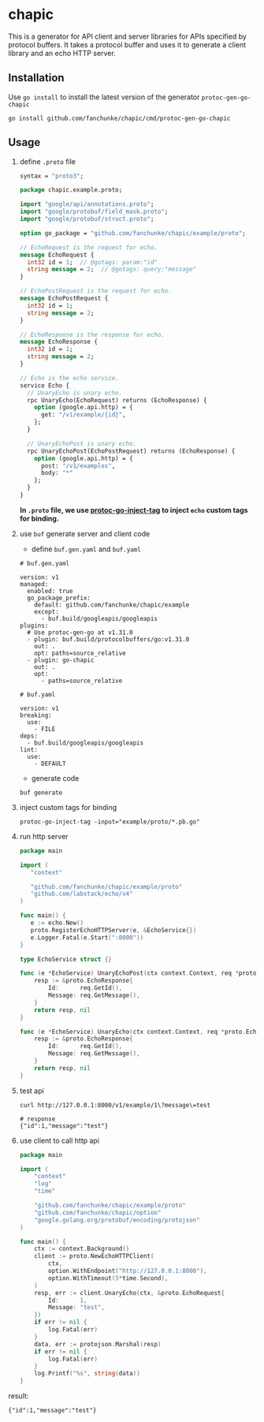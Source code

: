 # chapic

This is a generator for API client and server libraries for APIs specified by protocol buffers. It takes a protocol buffer and uses it to generate a client library and an echo HTTP server.

## Installation

Use `go install` to install the latest version of the generator `protoc-gen-go-chapic`

```shell
go install github.com/fanchunke/chapic/cmd/protoc-gen-go-chapic
```

## Usage

1. define `.proto` file

    ```protobuf
    syntax = "proto3";
    
    package chapic.example.proto;
    
    import "google/api/annotations.proto";
    import "google/protobuf/field_mask.proto";
    import "google/protobuf/struct.proto";
    
    option go_package = "github.com/fanchunke/chapic/example/proto";
    
    // EchoRequest is the request for echo.
    message EchoRequest {
      int32 id = 1;  // @gotags: param:"id"
      string message = 2;  // @gotags: query:"message"
    }
   
    // EchoPostRequest is the request for echo.
    message EchoPostRequest {
      int32 id = 1;
      string message = 2;
    }
    
    // EchoResponse is the response for echo.
    message EchoResponse {
      int32 id = 1;
      string message = 2;
    }
    
    // Echo is the echo service.
    service Echo {
      // UnaryEcho is unary echo.
      rpc UnaryEcho(EchoRequest) returns (EchoResponse) {
        option (google.api.http) = {
          get: "/v1/example/{id}",
        };
      }
   
      // UnaryEchoPost is unary echo.
      rpc UnaryEchoPost(EchoPostRequest) returns (EchoResponse) {
        option (google.api.http) = {
          post: "/v1/examples",
          body: "*"
        };
      }
    }
    ```
   
   **In `.proto` file, we use [protoc-go-inject-tag](https://github.com/favadi/protoc-go-inject-tag) to inject `echo` custom tags for binding.**


2. use `buf` generate server and client code

   - define `buf.gen.yaml` and `buf.yaml`
    
    ```text
    # buf.gen.yaml
    
    version: v1
    managed:
      enabled: true
      go_package_prefix:
        default: github.com/fanchunke/chapic/example
        except:
          - buf.build/googleapis/googleapis
    plugins:
      # Use protoc-gen-go at v1.31.0
      - plugin: buf.build/protocolbuffers/go:v1.31.0
        out: .
        opt: paths=source_relative
      - plugin: go-chapic
        out: .
        opt:
          - paths=source_relative
    ```
    
    ```text
    # buf.yaml
    
    version: v1
    breaking:
      use:
        - FILE
    deps:
      - buf.build/googleapis/googleapis
    lint:
      use:
        - DEFAULT
    ```

    - generate code

    ```shell
    buf generate
    ```
   
3. inject custom tags for binding

   ```shell
   protoc-go-inject-tag -input="example/proto/*.pb.go"
   ```
   
4. run http server

    ```go
    package main

   import (
       "context"
   
       "github.com/fanchunke/chapic/example/proto"
       "github.com/labstack/echo/v4"
   )
   
   func main() {
       e := echo.New()
       proto.RegisterEchoHTTPServer(e, &EchoService{})
       e.Logger.Fatal(e.Start(":8000"))
   }
   
   type EchoService struct {}
   
   func (e *EchoService) UnaryEchoPost(ctx context.Context, req *proto.EchoPostRequest) (*proto.EchoResponse, error) {
        resp := &proto.EchoResponse{
            Id:      req.GetId(),
            Message: req.GetMessage(),
        }
        return resp, nil
   }
   
   func (e *EchoService) UnaryEcho(ctx context.Context, req *proto.EchoRequest) (*proto.EchoResponse, error) {
        resp := &proto.EchoResponse{
            Id:      req.GetId(),
            Message: req.GetMessage(),
        }
        return resp, nil
   }


    ```

5. test api

   ```shell
   curl http://127.0.0.1:8000/v1/example/1\?message\=test
   
   # response
   {"id":1,"message":"test"}
   ```

6. use client to call http api

   ```go
   package main
   
   import (
       "context"
       "log"
       "time"
   
       "github.com/fanchunke/chapic/example/proto"
       "github.com/fanchunke/chapic/option"
       "google.golang.org/protobuf/encoding/protojson"
   )
   
   func main() {
       ctx := context.Background()
       client := proto.NewEchoHTTPClient(
           ctx,
           option.WithEndpoint("http://127.0.0.1:8000"),
           option.WithTimeout(5*time.Second),
       )
       resp, err := client.UnaryEcho(ctx, &proto.EchoRequest{
           Id:      1,
           Message: "test",
       })
       if err != nil {
           log.Fatal(err)
       }
       data, err := protojson.Marshal(resp)
       if err != nil {
           log.Fatal(err)
       }
       log.Printf("%s", string(data))
   }
   
   ```
   
result:

```shell
{"id":1,"message":"test"}
```
